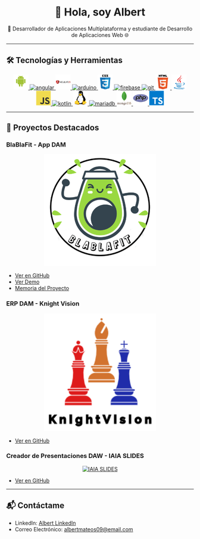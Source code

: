 <div align="center">
  <h1>👋 Hola, soy Albert</h1>
  <p>🚀 Desarrollador de Aplicaciones Multiplataforma y estudiante de Desarrollo de Aplicaciones Web 🌐</p>
</div>

---

## 🛠️ Tecnologías y Herramientas

<p align="center"> <a href="https://developer.android.com" target="_blank" rel="noreferrer"> <img src="https://raw.githubusercontent.com/devicons/devicon/master/icons/android/android-original-wordmark.svg" alt="android" width="40" height="40"/> </a> <a href="https://angular.io" target="_blank" rel="noreferrer"> <img src="https://angular.io/assets/images/logos/angular/angular.svg" alt="angular" width="40" height="40"/> </a> <a href="https://angular.io" target="_blank" rel="noreferrer"> <img src="https://raw.githubusercontent.com/devicons/devicon/master/icons/angularjs/angularjs-original-wordmark.svg" alt="angularjs" width="40" height="40"/> </a> <a href="https://www.arduino.cc/" target="_blank" rel="noreferrer"> <img src="https://cdn.worldvectorlogo.com/logos/arduino-1.svg" alt="arduino" width="40" height="40"/> </a> <a href="https://www.w3schools.com/css/" target="_blank" rel="noreferrer"> <img src="https://raw.githubusercontent.com/devicons/devicon/master/icons/css3/css3-original-wordmark.svg" alt="css3" width="40" height="40"/> </a> <a href="https://firebase.google.com/" target="_blank" rel="noreferrer"> <img src="https://www.vectorlogo.zone/logos/firebase/firebase-icon.svg" alt="firebase" width="40" height="40"/> </a> <a href="https://git-scm.com/" target="_blank" rel="noreferrer"> <img src="https://www.vectorlogo.zone/logos/git-scm/git-scm-icon.svg" alt="git" width="40" height="40"/> </a> <a href="https://www.w3.org/html/" target="_blank" rel="noreferrer"> <img src="https://raw.githubusercontent.com/devicons/devicon/master/icons/html5/html5-original-wordmark.svg" alt="html5" width="40" height="40"/> </a> <a href="https://www.java.com" target="_blank" rel="noreferrer"> <img src="https://raw.githubusercontent.com/devicons/devicon/master/icons/java/java-original.svg" alt="java" width="40" height="40"/> </a> <a href="https://developer.mozilla.org/en-US/docs/Web/JavaScript" target="_blank" rel="noreferrer"> <img src="https://raw.githubusercontent.com/devicons/devicon/master/icons/javascript/javascript-original.svg" alt="javascript" width="40" height="40"/> </a> <a href="https://kotlinlang.org" target="_blank" rel="noreferrer"> <img src="https://www.vectorlogo.zone/logos/kotlinlang/kotlinlang-icon.svg" alt="kotlin" width="40" height="40"/> </a> <a href="https://www.linux.org/" target="_blank" rel="noreferrer"> <img src="https://raw.githubusercontent.com/devicons/devicon/master/icons/linux/linux-original.svg" alt="linux" width="40" height="40"/> </a> <a href="https://mariadb.org/" target="_blank" rel="noreferrer"> <img src="https://www.vectorlogo.zone/logos/mariadb/mariadb-icon.svg" alt="mariadb" width="40" height="40"/> </a> <a href="https://www.mongodb.com/" target="_blank" rel="noreferrer"> <img src="https://raw.githubusercontent.com/devicons/devicon/master/icons/mongodb/mongodb-original-wordmark.svg" alt="mongodb" width="40" height="40"/> </a> <a href="https://www.php.net" target="_blank" rel="noreferrer"> <img src="https://raw.githubusercontent.com/devicons/devicon/master/icons/php/php-original.svg" alt="php" width="40" height="40"/> </a> <a href="https://www.typescriptlang.org/" target="_blank" rel="noreferrer"> <img src="https://raw.githubusercontent.com/devicons/devicon/master/icons/typescript/typescript-original.svg" alt="typescript" width="40" height="40"/> </a>
  <!-- Agrega el resto de tus tecnologías aquí -->
</p>

---

## 🚀 Proyectos Destacados

### BlaBlaFit - App DAM

<p align="center">
  <a href="https://github.com/albertma09/BlaBlaFit">
    <img src="logo.png" alt="BlaBlaFit" width="300"/>
  </a>
</p>

- [Ver en GitHub](https://github.com/albertma09/BlaBlaFit)
- [Ver Demo](https://drive.google.com/file/d/1Yl-C2eU9Y6UuW9eLVsnpPxtufkVUYq5d/view?usp=sharing)
- [Memoria del Proyecto](https://drive.google.com/file/d/1UjYp2ANvZdSgJC9wWZXBn5-yhWh3e09l/view?usp=sharing)

### ERP DAM - Knight Vision

<p align="center">
  <a href="https://github.com/albertma09/Knight-Vision">
    <img src="logo-knightvision.png" alt="Knight Vision" width="300"/>
  </a>
</p>

- [Ver en GitHub](https://github.com/albertma09/Knight-Vision)

### Creador de Presentaciones DAW - IAIA SLIDES

<p align="center">
  <a href="https://github.com/albertma09/IAIA-Slides">
    <img src="INSERT_IMAGE_URL_HERE" alt="IAIA SLIDES" width="300"/>
  </a>
</p>

- [Ver en GitHub](https://github.com/albertma09/IAIA-Slides)

---

## 📬 Contáctame

- LinkedIn: [Albert LinkedIn]([INSERT_LINKEDIN_URL_HERE](https://www.linkedin.com/jobs/collections/recommended/?currentJobId=3638734543)https://www.linkedin.com/jobs/collections/recommended/?currentJobId=3638734543)
- Correo Electrónico: [albertmateos09@email.com](mailto:albertmateos09@email.com)
